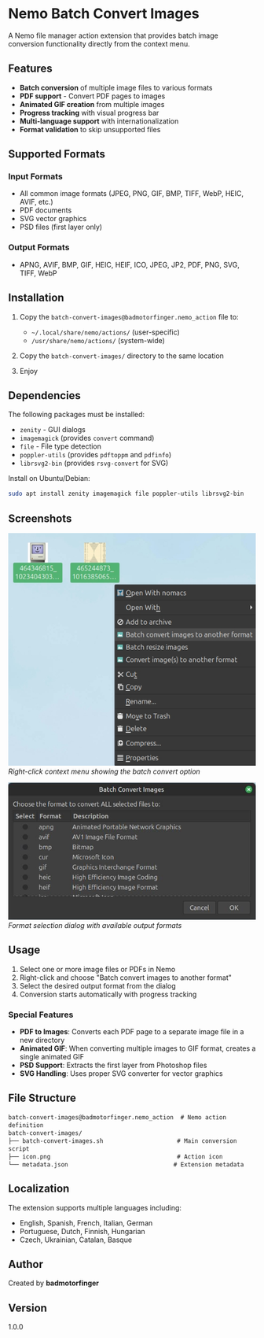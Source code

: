 # Nemo Batch Convert Images

A Nemo file manager action extension that provides batch image conversion functionality directly from the context menu.

## Features

- **Batch conversion** of multiple image files to various formats
- **PDF support** - Convert PDF pages to images
- **Animated GIF creation** from multiple images
- **Progress tracking** with visual progress bar
- **Multi-language support** with internationalization
- **Format validation** to skip unsupported files

## Supported Formats

### Input Formats
- All common image formats (JPEG, PNG, GIF, BMP, TIFF, WebP, HEIC, AVIF, etc.)
- PDF documents
- SVG vector graphics
- PSD files (first layer only)

### Output Formats
- APNG, AVIF, BMP, GIF, HEIC, HEIF, ICO, JPEG, JP2, PDF, PNG, SVG, TIFF, WebP

## Installation

1. Copy the `batch-convert-images@badmotorfinger.nemo_action` file to:
   - `~/.local/share/nemo/actions/` (user-specific)
   - `/usr/share/nemo/actions/` (system-wide)

2. Copy the `batch-convert-images/` directory to the same location

3. Enjoy

## Dependencies

The following packages must be installed:
- `zenity` - GUI dialogs
- `imagemagick` (provides `convert` command)
- `file` - File type detection
- `poppler-utils` (provides `pdftoppm` and `pdfinfo`)
- `librsvg2-bin` (provides `rsvg-convert` for SVG)

Install on Ubuntu/Debian:
```bash
sudo apt install zenity imagemagick file poppler-utils librsvg2-bin
```

## Screenshots

![Context Menu](screenshot1.jpg)
*Right-click context menu showing the batch convert option*

![Format Selection](screenshot2.jpg)
*Format selection dialog with available output formats*

## Usage

1. Select one or more image files or PDFs in Nemo
2. Right-click and choose "Batch convert images to another format"
3. Select the desired output format from the dialog
4. Conversion starts automatically with progress tracking

### Special Features

- **PDF to Images**: Converts each PDF page to a separate image file in a new directory
- **Animated GIF**: When converting multiple images to GIF format, creates a single animated GIF
- **PSD Support**: Extracts the first layer from Photoshop files
- **SVG Handling**: Uses proper SVG converter for vector graphics

## File Structure

```
batch-convert-images@badmotorfinger.nemo_action  # Nemo action definition
batch-convert-images/
├── batch-convert-images.sh                     # Main conversion script
├── icon.png                                    # Action icon
└── metadata.json                              # Extension metadata
```

## Localization

The extension supports multiple languages including:
- English, Spanish, French, Italian, German
- Portuguese, Dutch, Finnish, Hungarian
- Czech, Ukrainian, Catalan, Basque

## Author

Created by **badmotorfinger**

## Version

1.0.0
